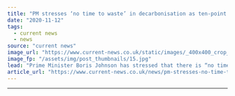 ```yaml
---
title: "PM stresses ‘no time to waste’ in decarbonisation as ten-point plan to be released ‘shortly’"
date: "2020-11-12"
tags: 
  - current news
  - news
source: "current news"
image_url: "https://www.current-news.co.uk/static/images/_400x400_crop_center-center/Boris-Johnson-Conservative-Party-Conference-Oct-2020-Credit-The-Conservative-Party.jpg"
image_fp: "/assets/img/post_thumbnails/15.jpg"
lead: "​Prime Minister Boris Johnson has stressed that there is “no time to waste” in tackling climate change despite continued reports of delays to the energy white paper."
article_url: "https://www.current-news.co.uk/news/pm-stresses-no-time-to-waste-in-decarbonisation-as-ten-point-plan-to-be-released-shortly?utm_source=rss-feeds&utm_medium=rss&utm_campaign=rss"
---
```


---
